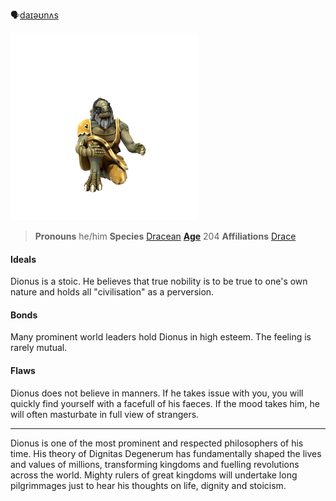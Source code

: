 🗣[daɪəʊnʌs]()

![](../../_assets/people/draceans/Dionus.png)
> **Pronouns** he/him
> **Species** [Dracean](../../Species/Homonids/Dracean.md)
> **[Age](../../Species/Ageing.md)** 204
> **Affiliations** [Drace](../../Locations/Drace/Drace.md)

#### Ideals
Dionus is a stoic. He believes that true nobility is to be true to one's own nature and holds all "civilisation" as a perversion.

#### Bonds
Many prominent world leaders hold Dionus in high esteem. The feeling is rarely mutual.

#### Flaws
Dionus does not believe in manners. If he takes issue with you, you will quickly find yourself with a facefull of his faeces. If the mood takes him, he will often masturbate in full view of strangers.

---

Dionus is one of the most prominent and respected philosophers of his time. His theory of Dignitas Degenerum has fundamentally shaped the lives and values of millions, transforming kingdoms and fuelling revolutions across the world. Mighty rulers of great kingdoms will undertake long pilgrimmages just to hear his thoughts on life, dignity and stoicism.